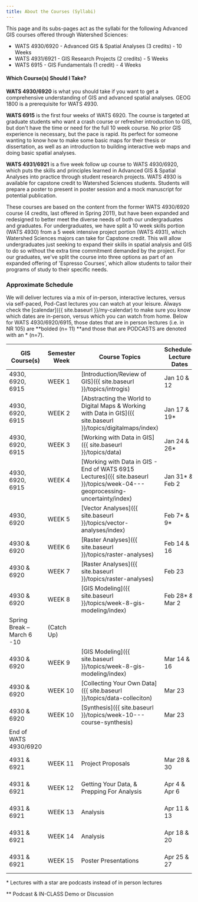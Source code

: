 ```yaml
---
title: About the Courses (Syllabi)
---
```


This page and its subs-pages act as the syllabi for the following Advanced GIS courses offered through Watershed Sciences:

- WATS 4930/6920 - Advanced GIS & Spatial Analyses (3 credits) - 10 Weeks 
- WATS 4931/6921 - GIS Research Projects (2 credits)  - 5 Weeks
- WATS 6915 - GIS Fundamentals (1 credit) - 4 Weeks

#### Which Course(s) Should I Take?

**WATS 4930/6920** is what you should take if you want to get a comprehensive understanding of GIS and advanced spatial analyses. GEOG 1800 is a prerequisite for WATS 4930.

**WATS 6915** is the first four weeks of WATS 6920. The course is targeted at graduate students who want a crash course or refresher introduction to GIS, but don't have the time or need for the full 10 week course. No prior GIS experience is necessary, but the pace is rapid.  Its perfect for someone wanting to know how to make some basic maps for their thesis or dissertation, as well as an introduction to building interactive web maps and doing basic spatial analyses.

**WATS 4931/6921** is a five week follow up course to WATS 4930/6920, which puts the skills and principles learned in Advanced GIS & Spatial Analyses into practice through student research projects. WATS 4930 is available for capstone credit to Watershed Sciences students. Students will prepare a poster to present in poster session and a mock manuscript for potential publication. 

These courses are based on the content from the former WATS 4930/6920 course (4 credits, last offered in Spring 2011), but have been expanded and redesigned to better meet the diverse needs of both our undergraduates and graduates. For undergraduates, we have split a 10 week skills portion (WATS 4930) from a 5 week intensive project portion (WATS 4931), which Watershed Sciences majors can take for Capstone credit. This will allow undergraduates just seeking to expand their skills in spatial analysis and GIS to do so without the extra time commitment demanded by the project. For our graduates, we've split the course into three options as part of an expanded offering of 'Espresso Courses', which allow students to tailor their programs of study to their specific needs. 

### Approximate Schedule

We will deliver lectures via a mix of in-person, interactive lectures, versus via self-paced, Pod-Cast lectures you can watch at your leisure. Always check the [calendar]({{ site.baseurl }}/my-calendar) to make sure you know which dates are in-person, versus which you can watch from home.  Below for WATS 4930/6920/6915, those dates that are in person lectures (i.e. in NR 105) are **bolded (n= 11) **and those that are PODCASTS are denoted with an * (n=7). 

| GIS Course(s)              | Semester Week | Course Topics                            | Scheduled Lecture Dates | Lab                                      |
| -------------------------- | ------------- | ---------------------------------------- | ----------------------- | ---------------------------------------- |
| 4930, 6920, 6915           | WEEK 1        | [Introduction/Review of GIS]({{ site.baseurl }}/topics/introgis) | Jan 10 & 12             | [1. ArcGIS Refersher/Intro & WebGIS (WATS 6915)]({{ site.baseurl }}/assignments/labs/lab01/index) |
| 4930, 6920, 6915           | WEEK 2        | [Abstracting the World to Digital Maps & Working with Data in GIS]({{ site.baseurl }}/topics/digitalmaps/index) | Jan 17 & 19*            | [2. Coordinate Data, Projections & Transformations]({{ site.baseurl }}/assignments/labs/lab-02---coordinate-data-projections-transformations/index) |
| 4930, 6920, 6915           | WEEK 3        | [Working with Data in GIS]({{ site.baseurl }}/topics/data) | Jan 24 & 26*            | [3. Reproducing Maps - Geologic Map]({{ site.baseurl }}/assignments/labs/lab03/index) |
| 4930, 6920, 6915           | WEEK 4        | [Working with Data in GIS - End of WATS 6915 Lectures]({{ site.baseurl }}/topics/week-04---geoprocessing-uncertainty/index) | Jan 31* & Feb 2         | [4. Digitizing & Editing & Sharing Data - Last WATS 6915 Lab]({{ site.baseurl }}/assignments/labs/lab04/index) |
| 4930, 6920                 | WEEK 5        | [Vector Analyses]({{ site.baseurl }}/topics/vector-analyses/index) | Feb 7* & 9*             | [5. Vector Analysis]({{ site.baseurl }}/assignments/labs/lab05/index) |
| 4930 & 6920                | WEEK 6        | [Raster Analyses]({{ site.baseurl }}/topics/raster-analyses) | Feb 14 & 16             | [6. Working w/ DEMs]({{ site.baseurl }}/assignments/labs/lab06-1/index) |
| 4930 & 6920                | WEEK 7        | [Raster Analyses]({{ site.baseurl }}/topics/raster-analyses) | Feb 23                  | (Catch Up)                               |
| 4930 & 6920                | WEEK 8        | [GIS Modeling]({{ site.baseurl }}/topics/week-8-gis-modeling/index) | Feb 28* & Mar 2         | [7. Building DEMs]({{ site.baseurl }}/assignments/labs/lab-07---building-dems/index) |
| Spring Break – March 6 -10 | (Catch Up)    |                                          |                         |                                          |
| 4930 & 6920                | WEEK 9        | [GIS Modeling]({{ site.baseurl }}/topics/week-8-gis-modeling/index) | Mar 14 & 16             | [8. Morphometric Analyses or Habitat Modelling]({{ site.baseurl }}/assignments/labs/lab-8---choice/index) |
| 4930 & 6920                | WEEK 10       | [Collecting Your Own Data]({{ site.baseurl }}/topics/data-colleciton) | Mar 23                  | [9. Blimp & Georeferencing Lab]({{ site.baseurl }}/assignments/labs/lab10blimp/index) |
| 4930 & 6920                | WEEK 10       | [Synthesis]({{ site.baseurl }}/topics/week-10---course-synthesis) | Mar 23                  | NO LAB                                   |
| End of WATS 4930/6920      |               |                                          |                         |                                          |
| 4931 & 6921                | WEEK 11       | Project Proposals                        | Mar 28 & 30             | [1. Project Proposals]({{ site.baseurl }}/assignments/project/project-proposal) |
| 4931 & 6921                | WEEK 12       | Getting Your Data, & Prepping For Analysis | Apr 4 & Apr 6           | [2. Data Vignette]({{ site.baseurl }}/assignments/project/data-preparation-vignette) |
| 4931 & 6921                | WEEK 13       | Analysis                                 | Apr 11 & 13             | [3. Analysis Vignette]({{ site.baseurl }}/assignments/project/data-analysis-vignette) |
| 4931 & 6921                | WEEK 14       | Analysis                                 | Apr 18 & 20             | [4. Analysis Vignette]({{ site.baseurl }}/assignments/project/data-analysis-vignettes) |
| 4931 & 6921                | WEEK 15       | Poster Presentations                     | Apr 25 & 27             | [5. Project Poster]({{ site.baseurl }}/assignments/project/poster-session) |

\* Lectures with a star are podcasts instead of in person lectures

** Podcast & IN-CLASS Demo or Discussion